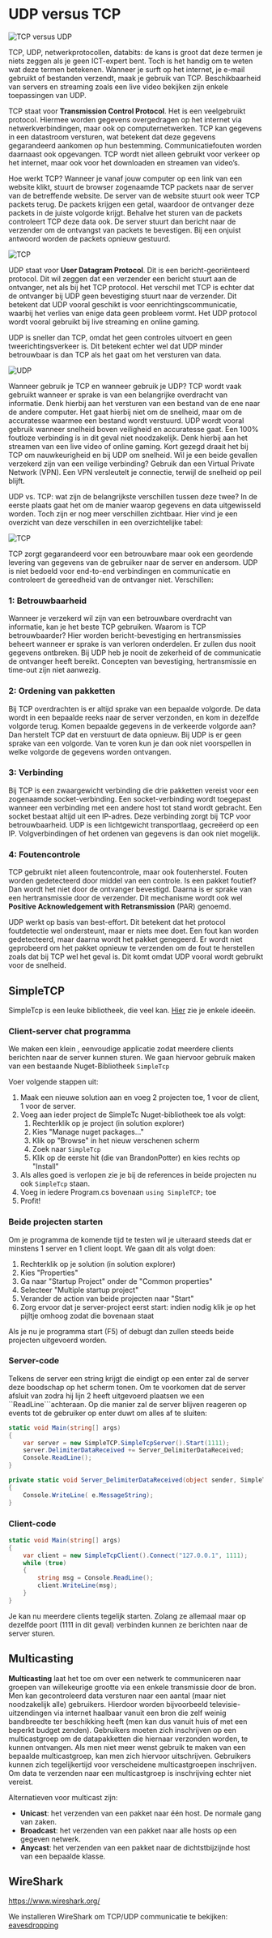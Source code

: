 # UDP versus TCP

![TCP versus UDP](./tcp_udp.jpg "TCP versus UDP")

TCP, UDP, netwerkprotocollen, databits: de kans is groot dat deze termen je niets zeggen als je geen ICT-expert bent. Toch is het handig om te weten wat deze termen betekenen. Wanneer je surft op het internet, je e-mail gebruikt of bestanden verzendt, maak je gebruik van TCP. Beschikbaarheid van servers en streaming zoals een live video bekijken zijn enkele toepassingen van UDP. 

TCP staat voor **Transmission Control Protocol**. Het is een veelgebruikt protocol. Hiermee worden gegevens overgedragen op het internet via netwerkverbindingen, maar ook op computernetwerken. TCP kan gegevens in een datastroom versturen, wat betekent dat deze gegevens gegarandeerd aankomen op hun bestemming. Communicatiefouten worden daarnaast ook opgevangen. TCP wordt niet alleen gebruikt voor verkeer op het internet, maar ook voor het downloaden en streamen van video’s.

Hoe werkt TCP? Wanneer je vanaf jouw computer op een link van een website klikt, stuurt de browser zogenaamde TCP packets naar de server van de betreffende website. De server van de website stuurt ook weer TCP packets terug. De packets krijgen een getal, waardoor de ontvanger deze packets in de juiste volgorde krijgt. Behalve het sturen van de packets controleert TCP deze data ook. De server stuurt dan bericht naar de verzender om de ontvangst van packets te bevestigen. Bij een onjuist antwoord worden de packets opnieuw gestuurd.

![TCP](./TCP_vs_UDP_01.gif "TCP")

UDP staat voor **User Datagram Protocol**. Dit is een bericht-georiënteerd protocol. Dit wil zeggen dat een verzender een bericht stuurt aan de ontvanger, net als bij het TCP protocol. Het verschil met TCP is echter dat de ontvanger bij UDP geen bevestiging stuurt naar de verzender. Dit betekent dat UDP vooral geschikt is voor eenrichtingscommunicatie, waarbij het verlies van enige data geen probleem vormt. Het UDP protocol wordt vooral gebruikt bij live streaming en online gaming.

UDP is sneller dan TCP, omdat het geen controles uitvoert en geen tweerichtingsverkeer is. Dit betekent echter wel dat UDP minder betrouwbaar is dan TCP als het gaat om het versturen van data.

![UDP](./TCP_vs_UDP_02.gif "UDP")

Wanneer gebruik je TCP en wanneer gebruik je UDP? TCP wordt vaak gebruikt wanneer er sprake is van een belangrijke overdracht van informatie. Denk hierbij aan het versturen van een bestand van de ene naar de andere computer. Het gaat hierbij niet om de snelheid, maar om de accuratesse waarmee een bestand wordt verstuurd. UDP wordt vooral gebruik wanneer snelheid boven veiligheid en accuratesse gaat. Een 100% foutloze verbinding is in dit geval niet noodzakelijk. Denk hierbij aan het streamen van een live video of online gaming. Kort gezegd draait het bij TCP om nauwkeurigheid en bij UDP om snelheid. Wil je een beide gevallen verzekerd zijn van een veilige verbinding? Gebruik dan een Virtual Private Network (VPN). Een VPN versleutelt je connectie, terwijl de snelheid op peil blijft.

UDP vs. TCP: wat zijn de belangrijkste verschillen tussen deze twee? In de eerste plaats gaat het om de manier waarop gegevens en data uitgewisseld worden. Toch zijn er nog meer verschillen zichtbaar. Hier vind je een overzicht van deze verschillen in een overzichtelijke tabel:

![TCP](./tcp-upd_infographic.png "TCP")

TCP zorgt gegarandeerd voor een betrouwbare maar ook een geordende levering van gegevens van de gebruiker naar de server en andersom. UDP is niet bedoeld voor end-to-end verbindingen en communicatie en controleert de gereedheid van de ontvanger niet. Verschillen:

### 1: Betrouwbaarheid

Wanneer je verzekerd wil zijn van een betrouwbare overdracht van informatie, kan je het beste TCP gebruiken. Waarom is TCP betrouwbaarder? Hier worden bericht-bevestiging en hertransmissies beheert wanneer er sprake is van verloren onderdelen. Er zullen dus nooit gegevens ontbreken. Bij UDP heb je nooit de zekerheid of de communicatie de ontvanger heeft bereikt. Concepten van bevestiging, hertransmissie en time-out zijn niet aanwezig.

### 2: Ordening van pakketten

Bij TCP overdrachten is er altijd sprake van een bepaalde volgorde. De data wordt in een bepaalde reeks naar de server verzonden, en kom in dezelfde volgorde terug. Komen bepaalde gegevens in de verkeerde volgorde aan? Dan herstelt TCP dat en verstuurt de data opnieuw. Bij UDP is er geen sprake van een volgorde. Van te voren kun je dan ook niet voorspellen in welke volgorde de gegevens worden ontvangen.

### 3: Verbinding

Bij TCP is een zwaargewicht verbinding die drie pakketten vereist voor een zogenaamde socket-verbinding. Een socket-verbinding wordt toegepast wanneer een verbinding met een andere host tot stand wordt gebracht. Een socket bestaat altijd uit een IP-adres. Deze verbinding zorgt bij TCP voor betrouwbaarheid. UDP is een lichtgewicht transportlaag, gecreëerd op een IP. Volgverbindingen of het ordenen van gegevens is dan ook niet mogelijk.

### 4: Foutencontrole

TCP gebruikt niet alleen foutencontrole, maar ook foutenherstel. Fouten worden gedetecteerd door middel van een controle. Is een pakket foutief? Dan wordt het niet door de ontvanger bevestigd. Daarna is er sprake van een hertransmissie door de verzender. Dit mechanisme wordt ook wel **Positive Acknowledgement with Retransmission** (PAR) genoemd.

UDP werkt op basis van best-effort. Dit betekent dat het protocol foutdetectie wel ondersteunt, maar er niets mee doet. Een fout kan worden gedetecteerd, maar daarna wordt het pakket genegeerd. Er wordt niet geprobeerd om het pakket opnieuw te verzenden om de fout te herstellen zoals dat bij TCP wel het geval is. Dit komt omdat UDP vooral wordt gebruikt voor de snelheid.

## SimpleTCP

SimpleTcp is een leuke bibliotheek, die veel kan. [Hier](https://github.com/BrandonPotter/SimpleTCP) zie je enkele ideeën. 

### Client-server chat programma

We maken een klein , eenvoudige applicatie zodat meerdere clients berichten naar de server kunnen sturen. We gaan hiervoor gebruik maken van een bestaande Nuget-Bibliotheek `SimpleTcp`

Voer volgende stappen uit:

1. Maak een nieuwe solution aan en voeg 2 projecten toe, 1 voor de client, 1 voor de server.
2. Voeg aan ieder project de SimpleTc Nuget-bibliotheek toe als volgt:
   1. Rechterklik op je project (in solution explorer)
   2. Kies "Manage nuget packages..."
   3. Klik op "Browse" in het nieuw verschenen scherm
   4. Zoek naar `SimpleTcp`
   5. Klik op de eerste hit (die van BrandonPotter) en kies rechts op "Install"
3. Als alles goed is verlopen zie je bij de references in beide projecten nu ook `SimpleTcp` staan.
4. Voeg in iedere Program.cs bovenaan `using SimpleTCP;` toe
5. Profit!

### Beide projecten starten

Om je programma de komende tijd te testen wil je uiteraard steeds dat er minstens 1 server en 1 client loopt. We gaan dit als volgt doen:

1. Rechterklik op je solution (in solution explorer)
2. Kies "Properties"
3. Ga naar "Startup Project" onder de "Common properties"
4. Selecteer "Multiple startup project"
5. Verander de action van beide projecten naar "Start"
6. Zorg ervoor dat je server-project eerst start: indien nodig klik je op het pijltje omhoog zodat die bovenaan staat

Als je nu je programma start (F5) of debugt dan zullen steeds beide projecten uitgevoerd worden.

### Server-code

Telkens de server een string krijgt die eindigt op een enter zal de server deze boodschap op het scherm tonen. Om te voorkomen dat de server afsluit van zodra hij lijn 2 heeft uitgevoerd plaatsen we een ``ReadLine```achteraan. Op die manier zal de server blijven reageren op events tot de gebruiker op enter duwt om alles af te sluiten:

```csharp
static void Main(string[] args)
{
    var server = new SimpleTCP.SimpleTcpServer().Start(1111);
    server.DelimiterDataReceived += Server_DelimiterDataReceived;
    Console.ReadLine();
}

private static void Server_DelimiterDataReceived(object sender, SimpleTCP.Message e)
{
    Console.WriteLine( e.MessageString);
}
```

### Client-code

```csharp
static void Main(string[] args)
{
    var client = new SimpleTcpClient().Connect("127.0.0.1", 1111);
    while (true)
    {
        string msg = Console.ReadLine();
        client.WriteLine(msg);
    }
}
```

Je kan nu meerdere clients tegelijk starten. Zolang ze allemaal maar op dezelfde poort (1111 in dit geval) verbinden kunnen ze berichten naar de server sturen.

## Multicasting

**Multicasting** laat het toe om over een netwerk te communiceren naar groepen van willekeurige grootte via een enkele transmissie door de bron. Men kan gecontroleerd data versturen naar een aantal (maar niet noodzakelijk alle) gebruikers. Hierdoor worden bijvoorbeeld televisie-uitzendingen via internet haalbaar vanuit een bron die zelf weinig bandbreedte ter beschikking heeft (men kan dus vanuit huis of met een beperkt budget zenden). Gebruikers moeten zich inschrijven op een multicastgroep om de datapakketten die hiernaar verzonden worden, te kunnen ontvangen. Als men niet meer wenst gebruik te maken van een bepaalde multicastgroep, kan men zich hiervoor uitschrijven. Gebruikers kunnen zich tegelijkertijd voor verscheidene multicastgroepen inschrijven. Om data te verzenden naar een multicastgroep is inschrijving echter niet vereist.

Alternatieven voor multicast zijn:

- **Unicast**: het verzenden van een pakket naar één host. De normale gang van zaken.
- **Broadcast**: het verzenden van een pakket naar alle hosts op een gegeven netwerk.
- **Anycast**: het verzenden van een pakket naar de dichtstbijzijnde host van een bepaalde klasse.

## WireShark

https://www.wireshark.org/

We installeren WireShark om TCP/UDP communicatie te bekijken: [eavesdropping](https://en.wikipedia.org/wiki/Eavesdropping)



